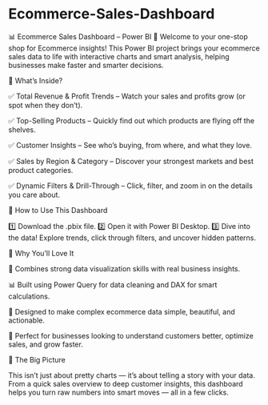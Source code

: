 # Ecommerce-Sales-Dashboard
📊 Ecommerce Sales Dashboard – Power BI
🚀 Welcome to your one-stop shop for Ecommerce insights!
This Power BI project brings your ecommerce sales data to life with interactive charts and smart analysis, helping businesses make faster and smarter decisions.

🔹 What’s Inside?

✅ Total Revenue & Profit Trends – Watch your sales and profits grow (or spot when they don’t).

✅ Top-Selling Products – Quickly find out which products are flying off the shelves.

✅ Customer Insights – See who’s buying, from where, and what they love.

✅ Sales by Region & Category – Discover your strongest markets and best product categories.

✅ Dynamic Filters & Drill-Through – Click, filter, and zoom in on the details you care about.

🔹 How to Use This Dashboard

1️⃣ Download the .pbix file.
2️⃣ Open it with Power BI Desktop.
3️⃣ Dive into the data! Explore trends, click through filters, and uncover hidden patterns.

🔹 Why You’ll Love It

🌟 Combines strong data visualization skills with real business insights.

📊 Built using Power Query for data cleaning and DAX for smart calculations.

🚀 Designed to make complex ecommerce data simple, beautiful, and actionable.

🎯 Perfect for businesses looking to understand customers better, optimize sales, and grow faster.

🔹 The Big Picture

This isn’t just about pretty charts — it’s about telling a story with your data.
From a quick sales overview to deep customer insights, this dashboard helps you turn raw numbers into smart moves — all in a few clicks.
